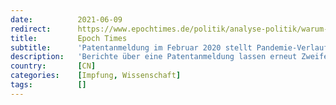 ```yaml
---
date:          2021-06-09
redirect:      https://www.epochtimes.de/politik/analyse-politik/warum-meldeten-chinesische-wissenschaftler-vor-pandemie-ausbruch-einen-corona-impfstoff-zum-patent-an-a3530891.html
title:         Epoch Times
subtitle:      'Patentanmeldung im Februar 2020 stellt Pandemie-Verlauf in Frage'
description:   'Berichte über eine Patentanmeldung lassen erneut Zweifel an der offiziellen Abfolge und der Rolle Chinas bezüglich der Corona-Pandemie aufkommen. Demnach hat ein Wissenschaftler der KP Chinas bereits im Februar 2020 versucht, eine Impfung zum Patent anzumelden. Wenige Monate später starb der Forscher unter bislang ungeklärten Umständen. Ein Vertuschungsversuch?'
country:       [CN]
categories:    [Impfung, Wissenschaft]
tags:          []
---
```

